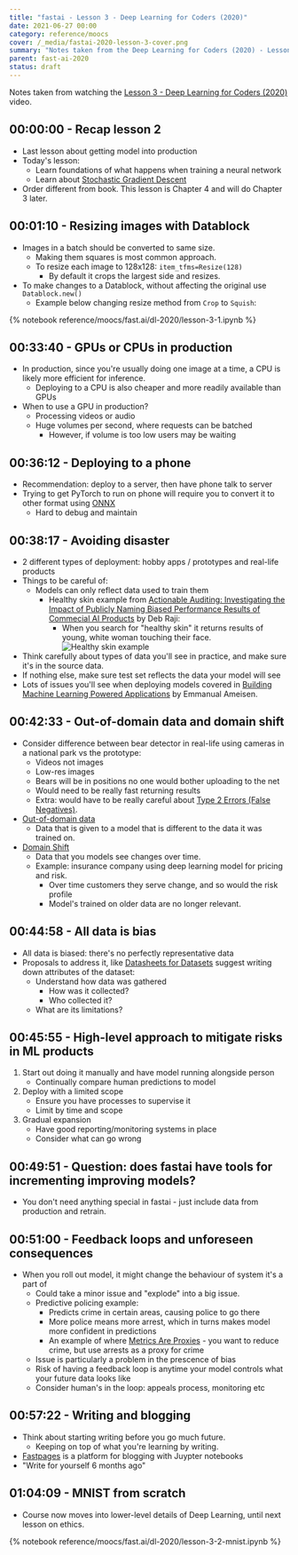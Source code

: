 ```yaml
---
title: "fastai - Lesson 3 - Deep Learning for Coders (2020)"
date: 2021-06-27 00:00
category: reference/moocs
cover: /_media/fastai-2020-lesson-3-cover.png
summary: "Notes taken from the Deep Learning for Coders (2020) - Lesson 3 video"
parent: fast-ai-2020
status: draft
---
```


Notes taken from watching the [Lesson 3 - Deep Learning for Coders (2020)](https://www.youtube.com/watch?v=5L3Ao5KuCC4) video.

## 00:00:00 - Recap lesson 2

* Last lesson about getting model into production
* Today's lesson:
    * Learn foundations of what happens when training a neural network
    * Learn about [Stochastic Gradient Descent](../../../../permanent/stochastic-gradient-descent.md)
* Order different from book. This lesson is Chapter 4 and will do Chapter 3 later.

## 00:01:10 - Resizing images with Datablock

* Images in a batch  should be converted to same size.
    * Making them squares is most common approach.
    * To resize each image to 128x128: `item_tfms=Resize(128)`
        * By default it crops the largest side and resizes.
 * To make changes to a Datablock, without affecting the original use `Datablock.new()`
     * Example below changing resize method from `Crop` to `Squish`:

{% notebook reference/moocs/fast.ai/dl-2020/lesson-3-1.ipynb %}

## 00:33:40 - GPUs or CPUs in production

* In production, since you're usually doing one image at a time, a CPU is likely more efficient for inference.
    * Deploying to a CPU is also cheaper and more readily available than GPUs
* When to use a GPU in production?
  * Processing videos or audio
  * Huge volumes per second, where requests can be batched
      * However, if volume is too low users may be waiting

## 00:36:12 - Deploying to a phone

* Recommendation: deploy to a server, then have phone talk to server
* Trying to get PyTorch to run on phone will require you to convert it to other format using [ONNX](https://onnx.ai/)
    * Hard to debug and maintain

## 00:38:17 - Avoiding disaster

* 2 different types of deployment: hobby apps / prototypes and real-life products
* Things to be careful of:
    * Models can only reflect data used to train them
        * Healthy skin example from [Actionable Auditing: Investigating the Impact of Publicly Naming Biased Performance Results of Commecial AI Products](https://www.media.mit.edu/publications/actionable-auditing-investigating-the-impact-of-publicly-naming-biased-performance-results-of-commercial-ai-products/) by Deb Raji:
            * When you search for "healthy skin" it returns results of young, white woman touching their face.
                ![Healthy skin example](journal/_media/healthy-skin-example.png)
* Think carefully about types of data you'll see in practice, and make sure it's in the source data.
* If nothing else, make sure test set reflects the data your model will see
* Lots of issues you'll see when deploying models covered in [Building Machine Learning Powered Applications](https://www.amazon.com/Building-Machine-Learning-Powered-Applications/dp/149204511X) by Emmanual Ameisen.

## 00:42:33 - Out-of-domain data and domain shift

* Consider difference between bear detector in real-life using cameras in a national park vs the prototype:
    * Videos not images
    * Low-res images
    * Bears will be in positions no one would bother uploading to the net
    * Would need to be really fast returning results
    * Extra: would have to be really careful about [Type 2 Errors (False Negatives)](permanent/type-2-errors.md).
* [Out-of-domain data](../../../../permanent/out-of-domain-data.md)
    * Data that is given to a model that is different to the data it was trained on.
* [Domain Shift](../../../../permanent/domain-shift.md)
    * Data that you models see changes over time.
    * Example: insurance company using deep learning model for pricing and risk.
        * Over time customers they serve change, and so would the risk profile
        * Model's trained on older data are no longer relevant.

## 00:44:58 - All data is bias

* All data is biased: there's no perfectly representative data
* Proposals to address it, like [Datasheets for Datasets](https://arxiv.org/abs/1803.09010) suggest writing down attributes of the dataset:
    * Understand how data was gathered
        * How was it collected?
        * Who collected it?
    * What are its limitations?

## 00:45:55 - High-level approach to mitigate risks in ML products

1. Start out doing it manually and have model running alongside person
    * Continually compare human predictions to model
2. Deploy with a limited scope
    * Ensure you have processes to supervise it
    * Limit by time and scope
3. Gradual expansion
    * Have good reporting/monitoring systems in place
    * Consider what can go wrong

## 00:49:51 - Question: does fastai have tools for incrementing improving models?

* You don't need anything special in fastai - just include data from production and retrain.

## 00:51:00 - Feedback loops and unforeseen consequences

* When you roll out model, it might change the behaviour of system it's a part of
    * Could take a minor issue and "explode" into a big issue.
    * Predictive policing example:
        * Predicts crime in certain areas, causing police to go there
        * More police means more arrest, which in turns makes model more confident in predictions
        * An example of where [Metrics Are Proxies](../../../../permanent/metrics-are-proxies.md) - you want to reduce crime, but use arrests as a proxy for crime
    * Issue is particularly a problem in the prescence of bias
    * Risk of having a feedback loop is anytime your model controls what your future data looks like
    * Consider human's in the loop: appeals process, monitoring etc

## 00:57:22 - Writing and blogging

* Think about starting writing before you go much future.
    * Keeping on top of what you're learning by writing.
* [Fastpages](https://github.com/fastai/fastpages) is a platform for blogging with Juypter notebooks
* "Write for yourself 6 months ago"

## 01:04:09 - MNIST from scratch

* Course now moves into lower-level details of Deep Learning, until next lesson on ethics.

{% notebook reference/moocs/fast.ai/dl-2020/lesson-3-2-mnist.ipynb %}
